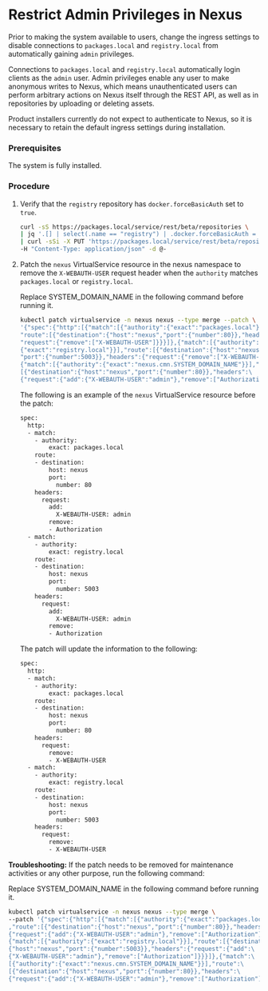 # Restrict Admin Privileges in Nexus

Prior to making the system available to users, change the ingress settings to disable connections to `packages.local` and `registry.local` from automatically gaining `admin` privileges.

Connections to `packages.local` and `registry.local` automatically login clients as the `admin` user. Admin privileges enable any user to make anonymous writes to Nexus, which means unauthenticated users can perform arbitrary actions on Nexus itself through the REST API, as well as in repositories by uploading or deleting assets.

Product installers currently do not expect to authenticate to Nexus, so it is necessary to retain the default ingress settings during installation.

### Prerequisites

The system is fully installed.

### Procedure

1.  Verify that the `registry` repository has `docker.forceBasicAuth` set to `true`.

    ```bash
    curl -sS https://packages.local/service/rest/beta/repositories \
    | jq '.[] | select(.name == "registry") | .docker.forceBasicAuth = true' \
    | curl -sSi -X PUT 'https://packages.local/service/rest/beta/repositories/docker/hosted/registry' \
    -H "Content-Type: application/json" -d @-
    ```

2.  Patch the `nexus` VirtualService resource in the nexus namespace to remove the `X-WEBAUTH-USER` request header when the `authority` matches `packages.local` or `registry.local`.

    Replace SYSTEM_DOMAIN_NAME in the following command before running it.

    ```bash
    kubectl patch virtualservice -n nexus nexus --type merge --patch \
    '{"spec":{"http":[{"match":[{"authority":{"exact":"packages.local"}}],\
    "route":[{"destination":{"host":"nexus","port":{"number":80}},"headers":{\
    "request":{"remove":["X-WEBAUTH-USER"]}}}]},{"match":[{"authority":\
    {"exact":"registry.local"}}],"route":[{"destination":{"host":"nexus",\
    "port":{"number":5003}},"headers":{"request":{"remove":["X-WEBAUTH-USER"]}}}]},\
    {"match":[{"authority":{"exact":"nexus.cmn.SYSTEM_DOMAIN_NAME"}}],"route":\
    [{"destination":{"host":"nexus","port":{"number":80}},"headers":\
    {"request":{"add":{"X-WEBAUTH-USER":"admin"},"remove":["Authorization"]}}}]}]}}'
    ```

    The following is an example of the `nexus` VirtualService resource before the patch:

    ```bash
    spec:
      http:
      - match:
        - authority:
            exact: packages.local
        route:
        - destination:
            host: nexus
            port:
              number: 80
        headers:
          request:
            add:
              X-WEBAUTH-USER: admin
            remove:
            - Authorization
      - match:
        - authority:
            exact: registry.local
        route:
        - destination:
            host: nexus
            port:
              number: 5003
        headers:
          request:
            add:
              X-WEBAUTH-USER: admin
            remove:
            - Authorization
    ```

    The patch will update the information to the following:

    ```bash
    spec:
      http:
      - match:
        - authority:
            exact: packages.local
        route:
        - destination:
            host: nexus
            port:
              number: 80
        headers:
          request:
            remove:
            - X-WEBAUTH-USER
      - match:
        - authority:
            exact: registry.local
        route:
        - destination:
            host: nexus
            port:
              number: 5003
        headers:
          request:
            remove:
            - X-WEBAUTH-USER
    ```

**Troubleshooting:** If the patch needs to be removed for maintenance activities or any other purpose, run the following command:

Replace SYSTEM_DOMAIN_NAME in the following command before running it.

```bash
kubectl patch virtualservice -n nexus nexus --type merge \
--patch '{"spec":{"http":[{"match":[{"authority":{"exact":"packages.local"}}]\
,"route":[{"destination":{"host":"nexus","port":{"number":80}},"headers":\
{"request":{"add":{"X-WEBAUTH-USER":"admin"},"remove":["Authorization"]}}}]},\
{"match":[{"authority":{"exact":"registry.local"}}],"route":[{"destination":\
{"host":"nexus","port":{"number":5003}},"headers":{"request":{"add":\
{"X-WEBAUTH-USER":"admin"},"remove":["Authorization"]}}}]},{"match":\
[{"authority":{"exact":"nexus.cmn.SYSTEM_DOMAIN_NAME"}}],"route":\
[{"destination":{"host":"nexus","port":{"number":80}},"headers":\
{"request":{"add":{"X-WEBAUTH-USER":"admin"},"remove":["Authorization"]}}}]}]}}'
```

